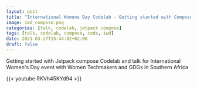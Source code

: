 ```yaml
---
layout: post
title: "International Womens Day Codelab - Getting started with Compose"
image: iwd_compose.png
categories: [talk, codelab, jetpack compose]
tags: [talk, codelab, compose, code, iwd]
date: 2021-03-27T15:44:02+02:00
draft: false
---
```


Getting started with Jetpack compose Codelab and talk for International Women's Day event with Women Techmakers and GDGs in Southern Africa

{{< youtube RKVh45KYd94 >}}